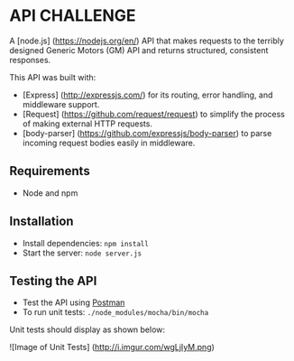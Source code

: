 # API CHALLENGE

A [node.js] (https://nodejs.org/en/) API that makes requests to the terribly designed Generic Motors (GM) API and returns structured, consistent responses.

This API was built with:
- [Express] (http://expressjs.com/) for its routing, error handling, and middleware support.
- [Request] (https://github.com/request/request) to simplify the process of making external HTTP requests.
- [body-parser] (https://github.com/expressjs/body-parser) to parse incoming request bodies easily in middleware.

## Requirements

- Node and npm

## Installation

- Install dependencies: `npm install`
- Start the server: `node server.js`

## Testing the API
- Test the API using [Postman](https://chrome.google.com/webstore/detail/postman-rest-client-packa/fhbjgbiflinjbdggehcddcbncdddomop)
- To run unit tests: `./node_modules/mocha/bin/mocha`

Unit tests should display as shown below:

![Image of Unit Tests]
(http://i.imgur.com/wgLjIyM.png)
